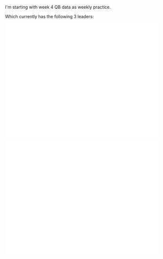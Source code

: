 I'm starting with week 4 QB data as weekly practice.

Which currently has the following 3 leaders:

![QB yards week 4](images/qb_yards_week4.png)
![QB TD week 4](images/qb_td_week4.png)
